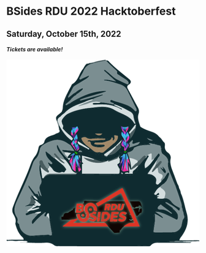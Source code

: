 # BSides RDU 2022 Hacktoberfest

## Saturday, October 15th, 2022

#### _Tickets are available!_

<content-tickets-button></content-tickets-button>

<content-countdown-timer></content-countdown-timer>

![BSides RDU 2022 Hacktoberfest Logo](/img/bsides-2022-logo.png "BSides RDU 2022 Hacktoberfest")

